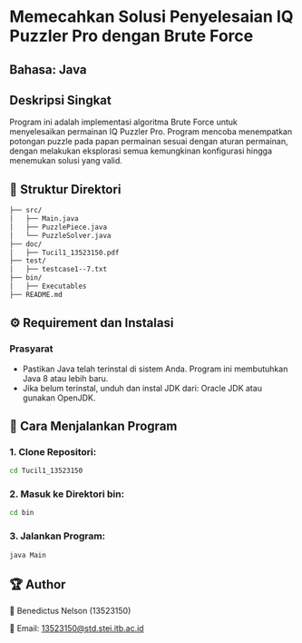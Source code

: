 # Memecahkan Solusi Penyelesaian IQ Puzzler Pro dengan Brute Force
## Bahasa: Java
## Deskripsi Singkat
Program ini adalah implementasi algoritma Brute Force untuk menyelesaikan permainan IQ Puzzler Pro. Program mencoba menempatkan potongan puzzle pada papan permainan sesuai dengan aturan permainan, dengan melakukan eksplorasi semua kemungkinan konfigurasi hingga menemukan solusi yang valid.

## 📁 Struktur Direktori
```bash
├── src/
│   ├── Main.java
│   ├── PuzzlePiece.java
│   └── PuzzleSolver.java
├── doc/
│   ├── Tucil1_13523150.pdf
├── test/
│   ├── testcase1--7.txt
├── bin/
│   ├── Executables
├── README.md
```

## ⚙ Requirement dan Instalasi
### Prasyarat
* Pastikan Java telah terinstal di sistem Anda. Program ini membutuhkan Java 8 atau lebih baru.
* Jika belum terinstal, unduh dan instal JDK dari: Oracle JDK atau gunakan OpenJDK.

## 🚀 Cara Menjalankan Program
### 1. Clone Repositori:
```bash
cd Tucil1_13523150
```
### 2. Masuk ke Direktori bin:
```bash
cd bin
```
### 3. Jalankan Program:
```bash
java Main
```

## 🏆 Author
👤 Benedictus Nelson (13523150)

📧 Email: 13523150@std.stei.itb.ac.id
